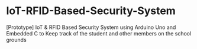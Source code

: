 # IoT-RFID-Based-Security-System
[Prototype] IoT &amp; RFID Based Security System using Arduino Uno and Embedded C to Keep track of the student and other members on the school grounds 
